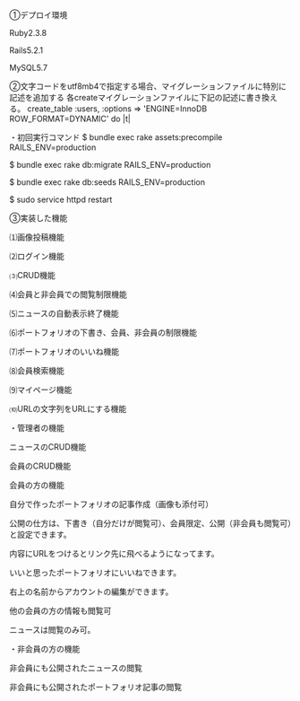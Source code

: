 ①デプロイ環境

Ruby2.3.8

Rails5.2.1

MySQL5.7

②文字コードをutf8mb4で指定する場合、マイグレーションファイルに特別に記述を追加する
各createマイグレーションファイルに下記の記述に書き換える。
create_table :users, :options => 'ENGINE=InnoDB ROW_FORMAT=DYNAMIC' do |t|

・初回実行コマンド
$ bundle exec rake assets:precompile RAILS_ENV=production

$ bundle exec rake db:migrate RAILS_ENV=production

$ bundle exec rake db:seeds RAILS_ENV=production

$ sudo service httpd restart


③実装した機能


⑴画像投稿機能

⑵ログイン機能

⑶CRUD機能

⑷会員と非会員での閲覧制限機能

⑸ニュースの自動表示終了機能

⑹ポートフォリオの下書き、会員、非会員の制限機能

⑺ポートフォリオのいいね機能

⑻会員検索機能

⑼マイページ機能

⑽URLの文字列をURLにする機能

・管理者の機能

ニュースのCRUD機能

会員のCRUD機能


会員の方の機能

自分で作ったポートフォリオの記事作成（画像も添付可）

公開の仕方は、下書き（自分だけが閲覧可）、会員限定、公開（非会員も閲覧可）と設定できます。

内容にURLをつけるとリンク先に飛べるようになってます。

いいと思ったポートフォリオにいいねできます。

右上の名前からアカウントの編集ができます。

他の会員の方の情報も閲覧可

ニュースは閲覧のみ可。

・非会員の方の機能

非会員にも公開されたニュースの閲覧

非会員にも公開されたポートフォリオ記事の閲覧
